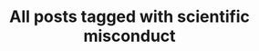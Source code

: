 ---
layout: tag
title: "All posts tagged with scientific misconduct"
permalink: /weblog/tags/scientific-misconduct/
taxonomy: scientific misconduct
---
